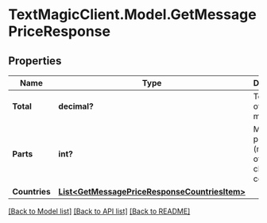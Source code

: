 # TextMagicClient.Model.GetMessagePriceResponse
## Properties

Name | Type | Description | Notes
------------ | ------------- | ------------- | -------------
**Total** | **decimal?** | Total price of the message. | 
**Parts** | **int?** | Message parts (multiples of 160 characters) count. | 
**Countries** | [**List&lt;GetMessagePriceResponseCountriesItem&gt;**](GetMessagePriceResponseCountriesItem.md) |  | 

[[Back to Model list]](../README.md#documentation-for-models) [[Back to API list]](../README.md#documentation-for-api-endpoints) [[Back to README]](../README.md)

